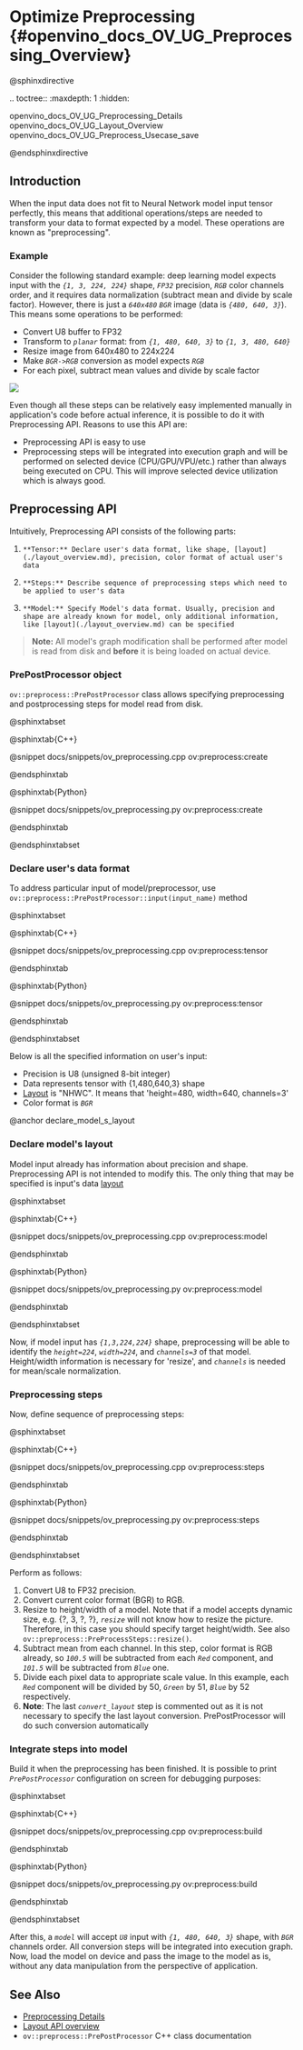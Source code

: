 # Optimize Preprocessing {#openvino_docs_OV_UG_Preprocessing_Overview}

@sphinxdirective

.. toctree::
   :maxdepth: 1
   :hidden:

   openvino_docs_OV_UG_Preprocessing_Details
   openvino_docs_OV_UG_Layout_Overview
   openvino_docs_OV_UG_Preprocess_Usecase_save

@endsphinxdirective

## Introduction

When the input data does not fit to Neural Network model input tensor perfectly, this means that additional operations/steps are needed to transform your data to format expected by a model. These operations are known as "preprocessing".

### Example
Consider the following standard example: deep learning model expects input with the *`{1, 3, 224, 224}`* shape, *`FP32`* precision, *`RGB`* color channels order, and it requires data normalization (subtract mean and divide by scale factor). However, there is just a *`640x480`* *`BGR`* image (data is *`{480, 640, 3}`*). This means some operations to be performed:
 - Convert U8 buffer to FP32
 - Transform to *`planar`* format: from *`{1, 480, 640, 3}`* to *`{1, 3, 480, 640}`*
 - Resize image from 640x480 to 224x224
 - Make *`BGR->RGB`* conversion as model expects *`RGB`*
 - For each pixel, subtract mean values and divide by scale factor


![](img/preprocess_not_fit.png)


Even though all these steps can be relatively easy implemented manually in application's code before actual inference, it is possible to do it with Preprocessing API. Reasons to use this API are:
 - Preprocessing API is easy to use
 - Preprocessing steps will be integrated into execution graph and will be performed on selected device (CPU/GPU/VPU/etc.) rather than always being executed on CPU. This will improve selected device utilization which is always good.

## Preprocessing API

Intuitively, Preprocessing API consists of the following parts:
 1. 	**Tensor:** Declare user's data format, like shape, [layout](./layout_overview.md), precision, color format of actual user's data
 2. 	**Steps:** Describe sequence of preprocessing steps which need to be applied to user's data
 3. 	**Model:** Specify Model's data format. Usually, precision and shape are already known for model, only additional information, like [layout](./layout_overview.md) can be specified

> **Note:** All model's graph modification shall be performed after model is read from disk and **before** it is being loaded on actual device.

### PrePostProcessor object

`ov::preprocess::PrePostProcessor` class allows specifying preprocessing and postprocessing steps for model read from disk.

@sphinxtabset

@sphinxtab{C++}

@snippet docs/snippets/ov_preprocessing.cpp ov:preprocess:create

@endsphinxtab

@sphinxtab{Python}

@snippet docs/snippets/ov_preprocessing.py ov:preprocess:create

@endsphinxtab

@endsphinxtabset

### Declare user's data format

To address particular input of model/preprocessor, use `ov::preprocess::PrePostProcessor::input(input_name)` method

@sphinxtabset

@sphinxtab{C++}

@snippet docs/snippets/ov_preprocessing.cpp ov:preprocess:tensor

@endsphinxtab

@sphinxtab{Python}

@snippet docs/snippets/ov_preprocessing.py ov:preprocess:tensor

@endsphinxtab

@endsphinxtabset

Below is all the specified information on user's input:
 - Precision is U8 (unsigned 8-bit integer)
 - Data represents tensor with {1,480,640,3} shape
 - [Layout](./layout_overview.md) is "NHWC". It means that 'height=480, width=640, channels=3'
 - Color format is *`BGR`*

@anchor declare_model_s_layout
### Declare model's layout

Model input already has information about precision and shape. Preprocessing API is not intended to modify this. The only thing that may be specified is input's data [layout](./layout_overview.md)

@sphinxtabset

@sphinxtab{C++}

@snippet docs/snippets/ov_preprocessing.cpp ov:preprocess:model

@endsphinxtab

@sphinxtab{Python}

@snippet docs/snippets/ov_preprocessing.py ov:preprocess:model

@endsphinxtab

@endsphinxtabset


Now, if model input has *`{1,3,224,224}`* shape, preprocessing will be able to identify the *`height=224`*, *`width=224`*, and *`channels=3`* of that model. Height/width information is necessary for 'resize', and *`channels`* is needed for mean/scale normalization.

### Preprocessing steps

Now, define sequence of preprocessing steps:

@sphinxtabset

@sphinxtab{C++}

@snippet docs/snippets/ov_preprocessing.cpp ov:preprocess:steps

@endsphinxtab

@sphinxtab{Python}

@snippet docs/snippets/ov_preprocessing.py ov:preprocess:steps

@endsphinxtab

@endsphinxtabset

Perform as follows:

   1. Convert U8 to FP32 precision.
   2. Convert current color format (BGR) to RGB.
   3. Resize to height/width of a model. Note that if a model accepts dynamic size, e.g. {?, 3, ?, ?}, *`resize`* will not know how to resize the picture. Therefore, in this case you should specify target height/width. See also `ov::preprocess::PreProcessSteps::resize()`.
   4. Subtract mean from each channel. In this step, color format is RGB already, so *`100.5`* will be subtracted from each *`Red`* component, and *`101.5`* will be subtracted from *`Blue`* one.
   5. Divide each pixel data to appropriate scale value. In this example, each *`Red`* component will be divided by 50, *`Green`* by 51, *`Blue`* by 52 respectively.
   6. **Note**: The last *`convert_layout`* step is commented out as it is not necessary to specify the last layout conversion. PrePostProcessor will do such conversion automatically

### Integrate steps into model

Build it when the preprocessing has been finished. It is possible to print *`PrePostProcessor`* configuration on screen for debugging purposes:

@sphinxtabset

@sphinxtab{C++}

@snippet docs/snippets/ov_preprocessing.cpp ov:preprocess:build

@endsphinxtab

@sphinxtab{Python}

@snippet docs/snippets/ov_preprocessing.py ov:preprocess:build

@endsphinxtab

@endsphinxtabset


After this, a *`model`* will accept *`U8`* input with *`{1, 480, 640, 3}`* shape, with *`BGR`* channels order. All conversion steps will be integrated into execution graph. Now, load the model on device and pass the image to the model as is, without any data manipulation from the perspective of application.


## See Also

* [Preprocessing Details](./preprocessing_details.md)
* [Layout API overview](./layout_overview.md)
* <code>ov::preprocess::PrePostProcessor</code> C++ class documentation
